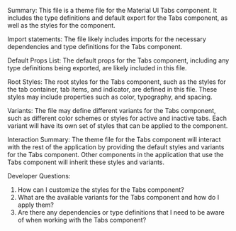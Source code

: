 Summary:
This file is a theme file for the Material UI Tabs component. It includes the type definitions and default export for the Tabs component, as well as the styles for the component.

Import statements:
The file likely includes imports for the necessary dependencies and type definitions for the Tabs component.

Default Props List:
The default props for the Tabs component, including any type definitions being exported, are likely included in this file.

Root Styles:
The root styles for the Tabs component, such as the styles for the tab container, tab items, and indicator, are defined in this file. These styles may include properties such as color, typography, and spacing.

Variants:
The file may define different variants for the Tabs component, such as different color schemes or styles for active and inactive tabs. Each variant will have its own set of styles that can be applied to the component.

Interaction Summary:
The theme file for the Tabs component will interact with the rest of the application by providing the default styles and variants for the Tabs component. Other components in the application that use the Tabs component will inherit these styles and variants.

Developer Questions:
1. How can I customize the styles for the Tabs component?
2. What are the available variants for the Tabs component and how do I apply them?
3. Are there any dependencies or type definitions that I need to be aware of when working with the Tabs component?